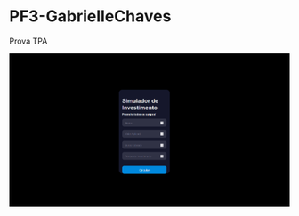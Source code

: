 # PF3-GabrielleChaves
Prova TPA

<a href="https://gabiredoan.github.io/PF3-GabrielleChaves/"><img src=".\investimento.png"></a>
